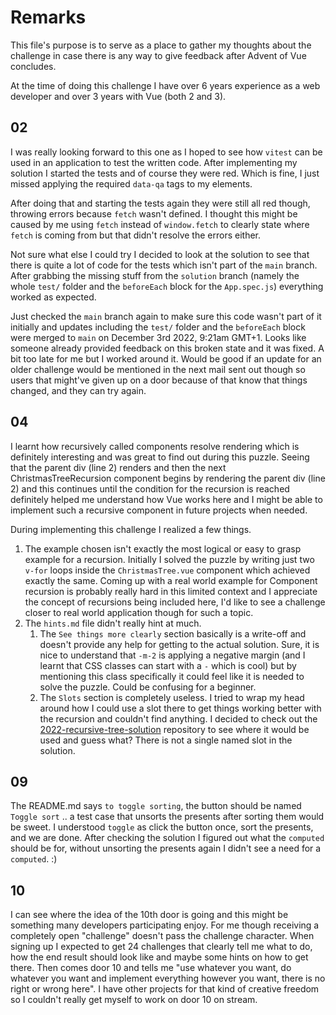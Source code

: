 # Remarks

This file's purpose is to serve as a place to gather my thoughts about the challenge in case there is any way to give feedback after Advent of Vue concludes.

At the time of doing this challenge I have over 6 years experience as a web developer and over 3 years with Vue (both 2 and 3).

## 02

I was really looking forward to this one as I hoped to see how `vitest` can be used in an application to test the written code. After implementing my solution I started the tests and of course they were red. Which is fine, I just missed applying the required `data-qa` tags to my elements.

After doing that and starting the tests again they were still all red though, throwing errors because `fetch` wasn't defined. I thought this might be caused by me using `fetch` instead of `window.fetch` to clearly state where `fetch` is coming from but that didn't resolve the errors either.

Not sure what else I could try I decided to look at the solution to see that there is quite a lot of code for the tests which isn't part of the `main` branch. After grabbing the missing stuff from the `solution` branch (namely the whole `test/` folder and the `beforeEach` block for the `App.spec.js`) everything worked as expected.

Just checked the `main` branch again to make sure this code wasn't part of it initially and updates including the `test/` folder and the `beforeEach` block were merged to `main` on December 3rd 2022, 9:21am GMT+1. Looks like someone already provided feedback on this broken state and it was fixed. A bit too late for me but I worked around it. Would be good if an update for an older challenge would be mentioned in the next mail sent out though so users that might've given up on a door because of that know that things changed, and they can try again.

## 04

I learnt how recursively called components resolve rendering which is definitely interesting and was great to find out during this puzzle.
Seeing that the parent div (line 2) renders and then the next ChristmasTreeRecursion component begins by rendering the parent div (line 2)
and this continues until the condition for the recursion is reached definitely helped me understand how Vue works here and I might be able
to implement such a recursive component in future projects when needed.


During implementing this challenge I realized a few things.

1. The example chosen isn't exactly the most logical or easy to grasp example for a recursion. Initially I solved the puzzle by writing just two `v-for` loops inside the `ChristmasTree.vue` component which achieved exactly the same. Coming up with a real world example for Component recursion is probably really hard in this limited context and I appreciate the concept of recursions being included here, I'd like to see a challenge closer to real world application though for such a topic.
2. The `hints.md` file didn't really hint at much.
   1. The `See things more clearly` section basically is a write-off and doesn't provide any help for getting to the actual solution. Sure, it is nice to understand that `-m-2` is applying a negative margin (and I learnt that CSS classes can start with a `-` which is cool) but by mentioning this class specifically it could feel like it is needed to solve the puzzle. Could be confusing for a beginner.
   2. The `Slots` section is completely useless. I tried to wrap my head around how I could use a slot there to get things working better with the recursion and couldn't find anything. I decided to check out the [2022-recursive-tree-solution](https://github.com/Advent-Of-Vue/2022-recursive-tree-solution/blob/main/src/ChristmasTree.vue) repository to see where it would be used and guess what? There is not a single named slot in the solution.

## 09

The README.md says `to toggle sorting`, the button should be named `Toggle sort` .. a test case that unsorts the presents after sorting them would be sweet. I understood `toggle` as click the button once, sort the presents, and we are done. After checking the solution I figured out what the `computed` should be for, without unsorting the presents again I didn't see a need for a `computed`. :)

## 10

I can see where the idea of the 10th door is going and this might be something many developers participating enjoy. For me though receiving a completely open "challenge" doesn't pass the challenge character. When signing up I expected to get 24 challenges that clearly tell me what to do, how the end result should look like and maybe some hints on how to get there. Then comes door 10 and tells me "use whatever you want, do whatever you want and implement everything however you want, there is no right or wrong here". I have other projects for that kind of creative freedom so I couldn't really get myself to work on door 10 on stream.
